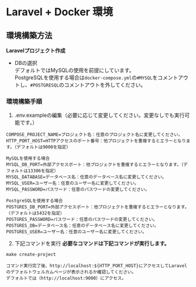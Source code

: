 # Laravel + Docker 環境

## 環境構築方法
**Laravelプロジェクト作成**

* DBの選択  
デフォルトではMySQLの使用を前提にしています。  
PostgreSQLを使用する場合は`docker-compose.yml`の`#MYSQL`をコメントアウトし、`#POSTGRESQL`のコメントアウトを外してください。

### 環境構築手順

1. .env.exampleの編集（必要に応じて変更してください。変更なしでも実行可能です。）
```
COMPOSE_PROJECT_NAME=プロジェクト名：任意のプロジェクト名に変更してください。
HTTP_PORT_HOST=HTTPアクセスのポート番号：他プロジェクトを重複するとエラーとなります。（デフォルトは9000を指定）

MySQLを使用する場合
MYSQL_DB_PORT=外部アクセスポート：他プロジェクトを重複するとエラーとなります。（デフォルトは13306を指定）
MYSQL_DATABASE=データベース名：任意のデータベース名に変更してください。
MYSQL_USER=ユーザー名：任意のユーザー名に変更してください。
MYSQL_PASSWORD=パスワード：任意のパスワードの変更してください。

PostgreSQLを使用する場合
POSTGRES_DB_PORT=外部アクセスポート：他プロジェクトを重複するとエラーとなります。（デフォルトは5432を指定）
POSTGRES_PASSWORD=パスワード：任意のパスワードの変更してください。
POSTGRES_DB=データベース名：任意のデータベース名に変更してください。
POSTGRES_USER=ユーザー名：任意のユーザー名に変更してください。
```

2. 下記コマンドを実行
**必要なコマンドは下記コマンドが実行します。**
```
make create-project

コマンド実行完了後、http://localhost:${HTTP_PORT_HOST}にアクセスしてLaravelのデフォルトウェルカムページが表示されるか確認してください。
デフォルトでは（http://localhost:9000）にアクセス。
```
